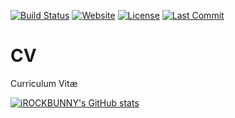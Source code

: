 [![Build Status](https://app.travis-ci.com/iROCKBUNNY/CV.svg)](https://app.travis-ci.com/iROCKBUNNY/CV)
[![Website](https://img.shields.io/website-up-down-green-red/https/about.qutong.me.svg)](https://about.qutong.me/)
[![License](https://img.shields.io/badge/license-CC4.0%20BY--NC--ND-orange.svg)](/blob/master/LICENSE)
[![Last Commit](https://img.shields.io/github/last-commit/iROCKBUNNY/CV.svg)](https://github.com/iROCKBUNNY/CV/commits/master)

# CV
Curriculum Vitæ

[![iROCKBUNNY's GitHub stats](https://github-readme-stats.vercel.app/api?username=iROCKBUNNY&show_icons=true&theme=default&include_all_commits=true&count_private=true)](https://github.com/iROCKBUNNY)
